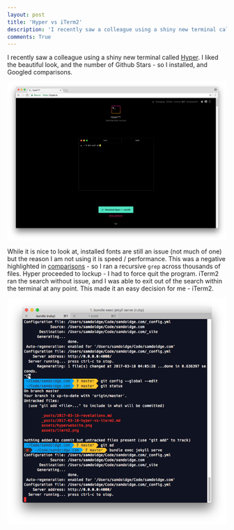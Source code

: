 ```yaml
---
layout: post
title: 'Hyper vs iTerm2'
description: 'I recently saw a colleague using a shiny new terminal called Hyper. I liked the beautiful look, and the number of Github Stars - so I installed, and Googled comparisons.'
comments: True
---
```


I recently saw a colleague using a shiny new terminal called [Hyper](https://hyper.is/). I liked the beautiful look, and the number of Github Stars - so I installed, and Googled comparisons. 

![Hyper website](/assets/hyperwebsite.png)

While it is nice to look at, installed fonts are still an issue (not much of one) but the reason I am not using it is speed / performance. This was a negative highlighted in [comparisons](https://www.slant.co/topics/525/versus/~iterm2_vs_terminal-app_vs_hyper) - so I ran a recursive ```grep``` across thousands of files. Hyper proceeded to lockup - I had to force quit the program. iTerm2 ran the search without issue, and I was able to exit out of the search within the terminal at any point. This made it an easy decision for me - iTerm2.

![iterm2](/assets/iterm2.png)